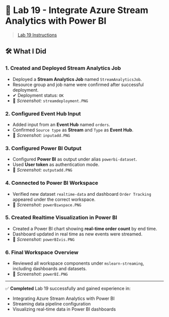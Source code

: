 # 🚀 Lab 19 - Integrate Azure Stream Analytics with Power BI

> [Lab 19 Instructions]([https://github.com/MicrosoftLearning/dp-203-azure-data-engineer/blob/master/Instructions/Labs/19-Integrate-Azure-Stream-Analytics-with-Power-BI.md](https://github.com/secedit/dp-203-azure-data-engineer/blob/master/Instructions/Labs/19-Stream-Power-BI.md))

## 🛠️ What I Did

### 1. Created and Deployed Stream Analytics Job
- Deployed a **Stream Analytics Job** named `StreamAnalyticsJob`.
- Resource group and job name were confirmed after successful deployment.
- ✔ Deployment status: `OK`
- 📸 *Screenshot:* `streamdeployment.PNG`

### 2. Configured Event Hub Input
- Added input from an **Event Hub** named `orders`.
- Confirmed `Source type` as **Stream** and `Type` as **Event Hub**.
- 📸 *Screenshot:* `inputadd.PNG`

### 3. Configured Power BI Output
- Configured **Power BI** as output under alias `powerbi-dataset`.
- Used **User token** as authentication mode.
- 📸 *Screenshot:* `outputadd.PNG`

### 4. Connected to Power BI Workspace
- Verified new dataset `realtime-data` and dashboard `Order Tracking` appeared under the correct workspace.
- 📸 *Screenshot:* `powerBıwspace.PNG`

### 5. Created Realtime Visualization in Power BI
- Created a Power BI chart showing **real-time order count** by end time.
- Dashboard updated in real time as new events were streamed.
- 📸 *Screenshot:* `powerBIvis.PNG`

### 6. Final Workspace Overview
- Reviewed all workspace components under `mslearn-streaming`, including dashboards and datasets.
- 📸 *Screenshot:* `powerBI.PNG`

---

✅ **Completed** Lab 19 successfully and gained experience in:
- Integrating Azure Stream Analytics with Power BI
- Streaming data pipeline configuration
- Visualizing real-time data in Power BI dashboards


